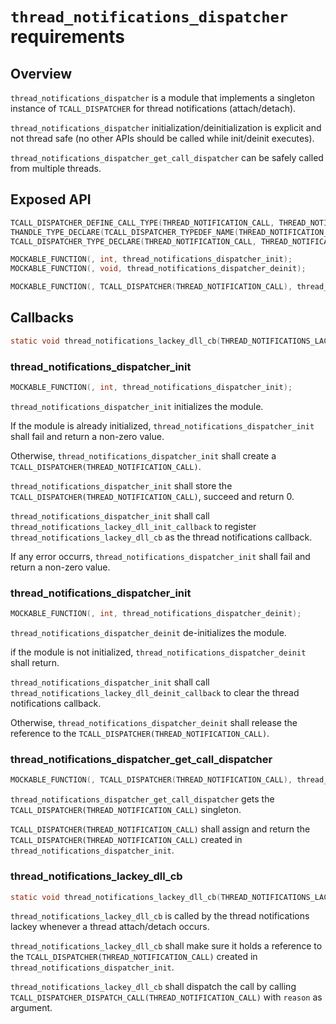 # `thread_notifications_dispatcher` requirements

## Overview

`thread_notifications_dispatcher` is a module that implements a singleton instance of `TCALL_DISPATCHER` for thread notifications (attach/detach).

`thread_notifications_dispatcher` initialization/deinitialization is explicit and not thread safe (no other APIs should be called while init/deinit executes).

`thread_notifications_dispatcher_get_call_dispatcher` can be safely called from multiple threads. 

## Exposed API

```c
TCALL_DISPATCHER_DEFINE_CALL_TYPE(THREAD_NOTIFICATION_CALL, THREAD_NOTIFICATIONS_LACKEY_DLL_REASON, thread_notification_reason);
THANDLE_TYPE_DECLARE(TCALL_DISPATCHER_TYPEDEF_NAME(THREAD_NOTIFICATION_CALL));
TCALL_DISPATCHER_TYPE_DECLARE(THREAD_NOTIFICATION_CALL, THREAD_NOTIFICATIONS_LACKEY_DLL_REASON, thread_notification_reason);

MOCKABLE_FUNCTION(, int, thread_notifications_dispatcher_init);
MOCKABLE_FUNCTION(, void, thread_notifications_dispatcher_deinit);

MOCKABLE_FUNCTION(, TCALL_DISPATCHER(THREAD_NOTIFICATION_CALL), thread_notifications_dispatcher_get_call_dispatcher);
```

## Callbacks

```c
static void thread_notifications_lackey_dll_cb(THREAD_NOTIFICATIONS_LACKEY_DLL_REASON reason);
```

### thread_notifications_dispatcher_init

```c
MOCKABLE_FUNCTION(, int, thread_notifications_dispatcher_init);
```

`thread_notifications_dispatcher_init` initializes the module.

If the module is already initialized, `thread_notifications_dispatcher_init` shall fail and return a non-zero value.

Otherwise, `thread_notifications_dispatcher_init` shall create a `TCALL_DISPATCHER(THREAD_NOTIFICATION_CALL)`.

`thread_notifications_dispatcher_init` shall store the `TCALL_DISPATCHER(THREAD_NOTIFICATION_CALL)`, succeed and return 0.

`thread_notifications_dispatcher_init` shall call `thread_notifications_lackey_dll_init_callback` to register `thread_notifications_lackey_dll_cb` as the thread notifications callback.

If any error occurrs, `thread_notifications_dispatcher_init` shall fail and return a non-zero value.

### thread_notifications_dispatcher_init

```c
MOCKABLE_FUNCTION(, int, thread_notifications_dispatcher_deinit);
```

`thread_notifications_dispatcher_deinit` de-initializes the module.

if the module is not initialized, `thread_notifications_dispatcher_deinit` shall return.

`thread_notifications_dispatcher_init` shall call `thread_notifications_lackey_dll_deinit_callback` to clear the thread notifications callback.

Otherwise, `thread_notifications_dispatcher_deinit` shall release the reference to the `TCALL_DISPATCHER(THREAD_NOTIFICATION_CALL)`.

### thread_notifications_dispatcher_get_call_dispatcher

```c
MOCKABLE_FUNCTION(, TCALL_DISPATCHER(THREAD_NOTIFICATION_CALL), thread_notifications_dispatcher_get_call_dispatcher);
```

`thread_notifications_dispatcher_get_call_dispatcher` gets the `TCALL_DISPATCHER(THREAD_NOTIFICATION_CALL)` singleton.

`TCALL_DISPATCHER(THREAD_NOTIFICATION_CALL)` shall assign and return the `TCALL_DISPATCHER(THREAD_NOTIFICATION_CALL)` created in `thread_notifications_dispatcher_init`.

### thread_notifications_lackey_dll_cb

```c
static void thread_notifications_lackey_dll_cb(THREAD_NOTIFICATIONS_LACKEY_DLL_REASON reason);
```

`thread_notifications_lackey_dll_cb` is called by the thread notifications lackey whenever a thread attach/detach occurs.

`thread_notifications_lackey_dll_cb` shall make sure it holds a reference to the `TCALL_DISPATCHER(THREAD_NOTIFICATION_CALL)` created in `thread_notifications_dispatcher_init`.

`thread_notifications_lackey_dll_cb` shall dispatch the call by calling `TCALL_DISPATCHER_DISPATCH_CALL(THREAD_NOTIFICATION_CALL)` with `reason` as argument.
